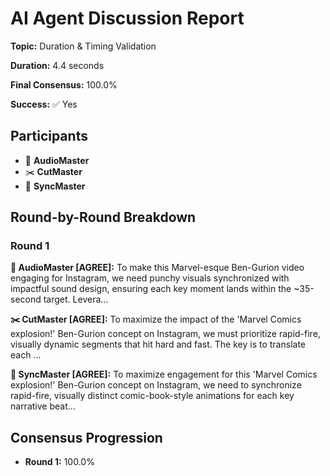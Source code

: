 # AI Agent Discussion Report

**Topic:** Duration & Timing Validation

**Duration:** 4.4 seconds

**Final Consensus:** 100.0%

**Success:** ✅ Yes

## Participants

- 🎵 **AudioMaster**
- ✂️ **CutMaster**
- 🎯 **SyncMaster**

## Round-by-Round Breakdown

### Round 1

**🎵 AudioMaster [AGREE]:** To make this Marvel-esque Ben-Gurion video engaging for Instagram, we need punchy visuals synchronized with impactful sound design, ensuring each key moment lands within the ~35-second target.  Levera...

**✂️ CutMaster [AGREE]:** To maximize the impact of the 'Marvel Comics explosion!' Ben-Gurion concept on Instagram, we must prioritize rapid-fire, visually dynamic segments that hit hard and fast. The key is to translate each ...

**🎯 SyncMaster [AGREE]:** To maximize engagement for this 'Marvel Comics explosion!' Ben-Gurion concept on Instagram, we need to synchronize rapid-fire, visually distinct comic-book-style animations for each key narrative beat...

## Consensus Progression

- **Round 1:** 100.0%
